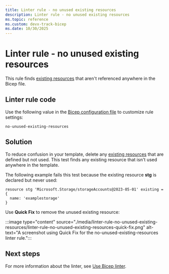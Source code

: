 ```yaml
---
title: Linter rule - no unused existing resources
description: Linter rule - no unused existing resources
ms.topic: reference
ms.custom: devx-track-bicep
ms.date: 10/30/2025
---
```


# Linter rule - no unused existing resources

This rule finds [existing resources](./existing-resource.md) that aren't referenced anywhere in the Bicep file.

## Linter rule code

Use the following value in the [Bicep configuration file](bicep-config-linter.md) to customize rule settings:

`no-unused-existing-resources`

## Solution

To reduce confusion in your template, delete any [existing resources](./existing-resource.md) that are defined but not used. This test finds any existing resource that isn't used anywhere in the template.

The following example fails this test because the existing resource **stg** is declared but never used:

```bicep
resource stg 'Microsoft.Storage/storageAccounts@2023-05-01' existing = {
  name: 'examplestorage'
}
```

Use **Quick Fix** to remove the unused existing resource:

:::image type="content" source="./media/linter-rule-no-unused-existing-resources/linter-rule-no-unused-existing-resources-quick-fix.png" alt-text="A screenshot using Quick Fix for the no-unused-existing-resources linter rule.":::

## Next steps

For more information about the linter, see [Use Bicep linter](./linter.md).
